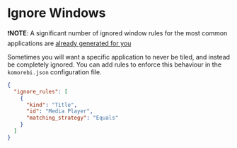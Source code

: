 # Ignore Windows

❗️**NOTE**: A significant number of ignored window rules for the most common
applications are [already generated for
you](https://github.com/LGUG2Z/komorebi-application-specific-configuration)

Sometimes you will want a specific application to never be tiled, and instead
be completely ignored. You can add rules to enforce this behaviour in the
`komorebi.json` configuration file.

```json
{
  "ignore_rules": [
    {
      "kind": "Title",
      "id": "Media Player",
      "matching_strategy": "Equals"
    }
  ]
}
```
